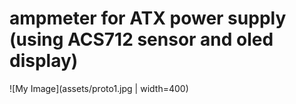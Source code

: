 ampmeter for ATX power supply (using ACS712 sensor and oled display)
====================
![My Image](assets/proto1.jpg | width=400)
